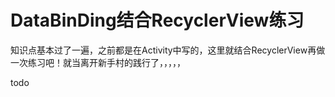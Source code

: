 # DataBinDing结合RecyclerView练习

知识点基本过了一遍，之前都是在Activity中写的，这里就结合RecyclerView再做一次练习吧！就当离开新手村的践行了，，，，，

todo